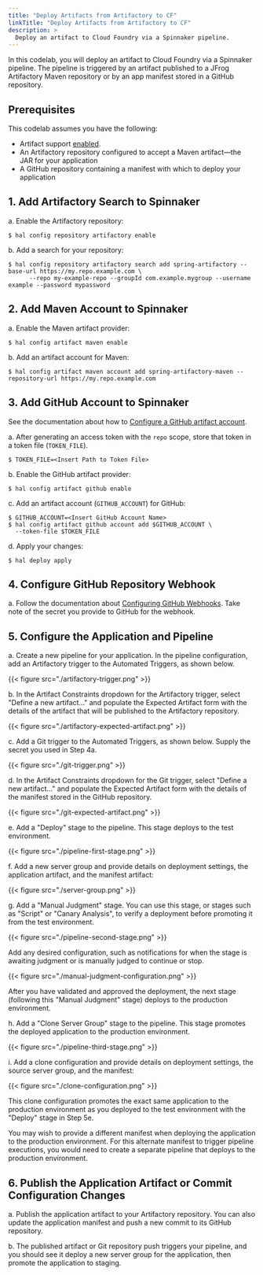 ```yaml
---
title: "Deploy Artifacts from Artifactory to CF"
linkTitle: "Deploy Artifacts from Artifactory to CF"
description: >
  Deploy an artifact to Cloud Foundry via a Spinnaker pipeline.
---
```


In this codelab, you will deploy an artifact to Cloud Foundry via a Spinnaker pipeline. The pipeline is triggered by an artifact published to a JFrog Artifactory Maven repository or by an app manifest stored in a GitHub repository.

## Prerequisites

This codelab assumes you have the following:

* Artifact support [enabled](/reference/artifacts-with-artifactsrewrite//#enabling-artifact-support).
* An Artifactory repository configured to accept a Maven artifact&mdash;the JAR for your application
* A GitHub repository containing a manifest with which to deploy your application

## 1. Add Artifactory Search to Spinnaker

a. Enable the Artifactory repository:

  ```
  $ hal config repository artifactory enable
  ```

b. Add a search for your repository:

  ```
  $ hal config repository artifactory search add spring-artifactory --base-url https://my.repo.example.com \
		--repo my-example-repo --groupId com.example.mygroup --username example --password mypassword
  ```

## 2. Add Maven Account to Spinnaker

a. Enable the Maven artifact provider:

  ```
  $ hal config artifact maven enable
  ```

b. Add an artifact account for Maven:

  ```
  $ hal config artifact maven account add spring-artifactory-maven --repository-url https://my.repo.example.com
  ```

## 3. Add GitHub Account to Spinnaker

See the documentation about how to [Configure a GitHub artifact account](https://www.spinnaker.io/setup/artifacts/github/).

a. After generating an access token with the `repo` scope, store that token in a token file (`TOKEN_FILE`).

  ```
  $ TOKEN_FILE=<Insert Path to Token File>
  ```

b. Enable the GitHub artifact provider:

  ```
  $ hal config artifact github enable
  ```

c. Add an artifact account (`GITHUB_ACCOUNT`) for GitHub:

  ```
  $ GITHUB_ACCOUNT=<Insert GitHub Account Name>
  $ hal config artifact github account add $GITHUB_ACCOUNT \
    --token-file $TOKEN_FILE
  ```

d. Apply your changes:

  ```
  $ hal deploy apply
  ```

## 4. Configure GitHub Repository Webhook

a. Follow the documentation about [Configuring GitHub Webhooks](https://www.spinnaker.io/setup/triggers/github/). Take note of the secret you provide to GitHub for the webhook.

## 5. Configure the Application and Pipeline

a. Create a new pipeline for your application. In the pipeline configuration, add an Artifactory trigger to the Automated Triggers, as shown below.

  {{< figure src="./artifactory-trigger.png" >}}

b. In the Artifact Constraints dropdown for the Artifactory trigger, select "Define a new artifact..." and populate the Expected Artifact form with the details of the artifact that will be published to the Artifactory repository.

  {{< figure src="./artifactory-expected-artifact.png" >}}

c. Add a Git trigger to the Automated Triggers, as shown below. Supply the secret you used in Step 4a.

  {{< figure src="./git-trigger.png" >}}

d. In the Artifact Constraints dropdown for the Git trigger, select "Define a new artifact..." and populate the Expected Artifact form with the details of the manifest stored in the GitHub repository.

  {{< figure src="./git-expected-artifact.png" >}}

e. Add a "Deploy" stage to the pipeline. This stage deploys to the test environment.

  {{< figure src="./pipeline-first-stage.png" >}}

f. Add a new server group and provide details on deployment settings, the application artifact, and the manifest artifact:

  {{< figure src="./server-group.png" >}}

g. Add a "Manual Judgment" stage. You can use this stage, or stages such as "Script" or "Canary Analysis", to verify a deployment before promoting it from the test environment.

  {{< figure src="./pipeline-second-stage.png" >}}

Add any desired configuration, such as notifications for when the stage is awaiting judgment or is manually judged to continue or stop.

  {{< figure src="./manual-judgment-configuration.png" >}}

After you have validated and approved the deployment, the next stage (following this "Manual Judgment" stage) deploys to the production environment.

h. Add a "Clone Server Group" stage to the pipeline. This stage promotes the deployed application to the production environment.

  {{< figure src="./pipeline-third-stage.png" >}}

i. Add a clone configuration and provide details on deployment settings, the source server group, and the manifest:

  {{< figure src="./clone-configuration.png" >}}

This clone configuration promotes the exact same application to the production environment as you deployed to the test environment with the "Deploy" stage in Step 5e.

You may wish to provide a different manifest when deploying the application to the production environment. For this alternate manifest to trigger pipeline executions, you would need to create a separate pipeline that deploys to the production environment.

## 6. Publish the Application Artifact or Commit Configuration Changes

a. Publish the application artifact to your Artifactory repository. You can also update the application manifest and push a new commit to its GitHub repository.

b. The published artifact or Git repository push triggers your pipeline, and you should see it deploy a new server group for the application, then promote the application to staging.
